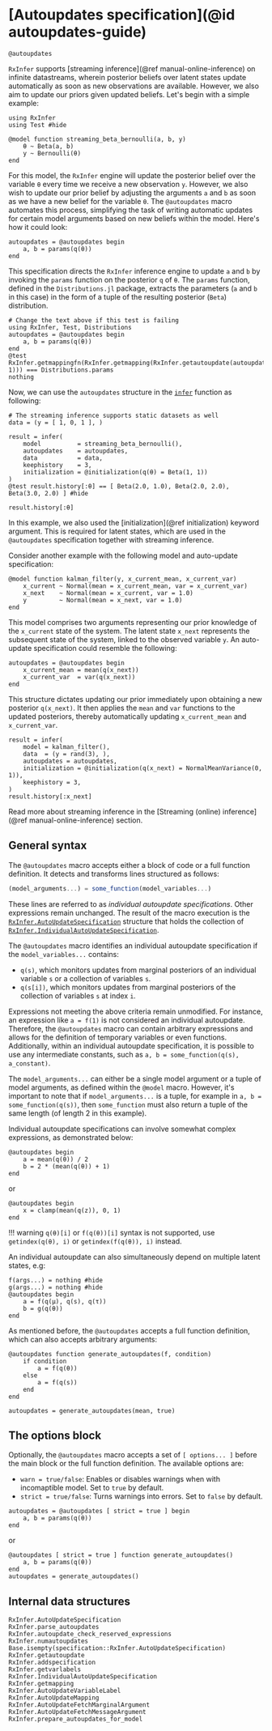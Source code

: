 # [Autoupdates specification](@id autoupdates-guide)

```@docs
@autoupdates
```

`RxInfer` supports [streaming inference](@ref manual-online-inference) on infinite datastreams, wherein posterior beliefs over latent states update automatically as soon as new observations are available. However, we also aim to update our priors given updated beliefs. Let's begin with a simple example:
```@example autoupdates-examples
using RxInfer
using Test #hide

@model function streaming_beta_bernoulli(a, b, y)
    θ ~ Beta(a, b)
    y ~ Bernoulli(θ)
end
```
For this model, the `RxInfer` engine will update the posterior belief over the variable `θ` every time we receive a new observation `y`. However, we also wish to update our prior belief by adjusting the arguments `a` and `b` as soon as we have a new belief for the variable `θ`. The `@autoupdates` macro automates this process, simplifying the task of writing automatic updates for certain model arguments based on new beliefs within the model. Here's how it could look:
```@example autoupdates-examples
autoupdates = @autoupdates begin 
    a, b = params(q(θ))
end
```
This specification directs the `RxInfer` inference engine to update `a` and `b` by invoking the `params` function on the posterior `q` of `θ`. The `params` function, defined in the `Distributions.jl` package, extracts the parameters (`a` and `b` in this case) in the form of a tuple of the resulting posterior (`Beta`) distribution.
```@eval
# Change the text above if this test is failing
using RxInfer, Test, Distributions
autoupdates = @autoupdates begin 
    a, b = params(q(θ))
end
@test RxInfer.getmappingfn(RxInfer.getmapping(RxInfer.getautoupdate(autoupdates, 1))) === Distributions.params
nothing
```

Now, we can use the `autoupdates` structure in the [`infer`](@ref) function as following:
```@example autoupdates-examples
# The streaming inference supports static datasets as well
data = (y = [ 1, 0, 1 ], )

result = infer(
    model          = streaming_beta_bernoulli(),
    autoupdates    = autoupdates,
    data           = data,
    keephistory    = 3,
    initialization = @initialization(q(θ) = Beta(1, 1))
)
@test result.history[:θ] == [ Beta(2.0, 1.0), Beta(2.0, 2.0), Beta(3.0, 2.0) ] #hide

result.history[:θ]
```
In this example, we also used the [initialization](@ref initialization) keyword argument. 
This is required for latent states, which are used in the `@autoupdates` specification together with streaming inference.

Consider another example with the following model and auto-update specification:

```@example autoupdates-examples
@model function kalman_filter(y, x_current_mean, x_current_var)
    x_current ~ Normal(mean = x_current_mean, var = x_current_var)
    x_next    ~ Normal(mean = x_current, var = 1.0)
    y         ~ Normal(mean = x_next, var = 1.0)
end
```

This model comprises two arguments representing our prior knowledge of the `x_current` state of the system. 
The latent state `x_next` represents the subsequent state of the system, linked to the observed variable `y`. 
An auto-update specification could resemble the following:
```@example autoupdates-examples
autoupdates = @autoupdates begin
    x_current_mean = mean(q(x_next))
    x_current_var  = var(q(x_next))
end
```
This structure dictates updating our prior immediately upon obtaining a new posterior `q(x_next)`. 
It then applies the `mean` and `var` functions to the updated posteriors, thereby automatically updating `x_current_mean` and `x_current_var`.

```@example autoupdates-examples
result = infer(
    model = kalman_filter(),
    data  = (y = rand(3), ),
    autoupdates = autoupdates,
    initialization = @initialization(q(x_next) = NormalMeanVariance(0, 1)),
    keephistory = 3,
)
result.history[:x_next]
```

Read more about streaming inference in the [Streaming (online) inference](@ref manual-online-inference) section.

## General syntax

The `@autoupdates` macro accepts either a block of code or a full function definition. It detects and transforms lines structured as follows:
```julia
(model_arguments...) = some_function(model_variables...)
```
These lines are referred to as _individual autoupdate specifications_. Other expressions remain unchanged. 
The result of the macro execution is the [`RxInfer.AutoUpdateSpecification`](@ref) structure that holds the collection 
of [`RxInfer.IndividualAutoUpdateSpecification`](@ref).

The `@autoupdates` macro identifies an individual autoupdate specification if the `model_variables...` contains:
- `q(s)`, which monitors updates from marginal posteriors of an individual variable `s` or a collection of variables `s`.
- `q(s[i])`, which monitors updates from marginal posteriors of the collection of variables `s` at index `i`.

Expressions not meeting the above criteria remain unmodified. For instance, an expression like `a = f(1)` is not considered an individual autoupdate. Therefore, the `@autoupdates` macro can contain arbitrary expressions and allows for the definition of temporary variables or even functions. Additionally, within an individual autoupdate specification, it is possible to use any intermediate constants, such as `a, b = some_function(q(s), a_constant)`.

The `model_arguments...` can either be a single model argument or a tuple of model arguments, as defined within the `@model` macro. However, it's important to note that if `model_arguments...` is a tuple, for example in `a, b = some_function(q(s))`, then `some_function` must also return a tuple of the same length (of length 2 in this example).

Individual autoupdate specifications can involve somewhat complex expressions, as demonstrated below:
```@example autoupdates-examples
@autoupdates begin 
    a = mean(q(θ)) / 2
    b = 2 * (mean(q(θ)) + 1)
end
```
or
```@example autoupdates-examples
@autoupdates begin 
    x = clamp(mean(q(z)), 0, 1)
end
```

!!! warning
    `q(θ)[i]` or `f(q(θ))[i]` syntax is not supported, use `getindex(q(θ), i)` or `getindex(f(q(θ)), i)` instead.

An individual autoupdate can also simultaneously depend on multiple latent states, e.g:
```@example autoupdates-examples
f(args...) = nothing #hide
g(args...) = nothing #hide
@autoupdates begin 
    a = f(q(μ), q(s), q(τ))
    b = g(q(θ))
end
```

As mentioned before, the `@autoupdates` accepts a full function definition, which can also accepts arbitrary arguments:
```@example autoupdates-examples
@autoupdates function generate_autoupdates(f, condition)
    if condition 
        a = f(q(θ))
    else
        a = f(q(s))
    end
end

autoupdates = generate_autoupdates(mean, true)
```

## The options block

Optionally, the `@autoupdates` macro accepts a set of `[ options... ]` before the main block or the full function definition. The available options are:
- `warn = true/false`: Enables or disables warnings when with incomaptible model. Set to `true` by default.
- `strict = true/false`: Turns warnings into errors. Set to `false` by default.

```@example autoupdates-examples
autoupdates = @autoupdates [ strict = true ] begin 
    a, b = params(q(θ))
end
```
or 
```@example autoupdates-examples
@autoupdates [ strict = true ] function generate_autoupdates()
    a, b = params(q(θ))
end
autoupdates = generate_autoupdates()
```


## Internal data structures

```@docs
RxInfer.AutoUpdateSpecification
RxInfer.parse_autoupdates
RxInfer.autoupdate_check_reserved_expressions
RxInfer.numautoupdates
Base.isempty(specification::RxInfer.AutoUpdateSpecification)
RxInfer.getautoupdate
RxInfer.addspecification
RxInfer.getvarlabels
RxInfer.IndividualAutoUpdateSpecification
RxInfer.getmapping
RxInfer.AutoUpdateVariableLabel
RxInfer.AutoUpdateMapping
RxInfer.AutoUpdateFetchMarginalArgument
RxInfer.AutoUpdateFetchMessageArgument
RxInfer.prepare_autoupdates_for_model
```
